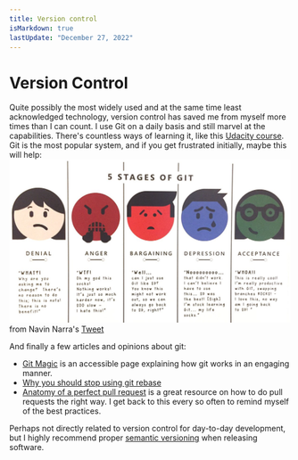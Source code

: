 ```yaml
---
title: Version control
isMarkdown: true
lastUpdate: "December 27, 2022"
---
```


# Version Control

Quite possibly the most widely used and at the same time least acknowledged technology, version control has saved me from myself more times than I can count. I use Git on a daily basis and still marvel at the capabilities. There's countless ways of learning it, like this [Udacity course](https://www.udacity.com/course/how-to-use-git-and-github--ud775). Git is the most popular system, and if you get frustrated initially, maybe this will help:
![](images/git.jpg)
from Navin Narra's [Tweet](https://twitter.com/navinnarra/status/842112112176513024)

And finally a few articles and opinions about git:

- [Git Magic](http://www-cs-students.stanford.edu/~blynn/gitmagic/) is an accessible page explaining how git works in an engaging manner.
- [Why you should stop using git rebase](https://blogg.bekk.no/why-you-should-stop-using-git-rebase-5552bee4fed1)
- [Anatomy of a perfect pull request](https://opensource.com/article/18/6/anatomy-perfect-pull-request) is a great resource on how to do pull requests the right way. I get back to this every so often to remind myself of the best practices.

Perhaps not directly related to version control for day-to-day development, but I highly recommend proper [semantic versioning](https://slides.com/deniseyu/semantic-versioning#/
) when releasing software.
